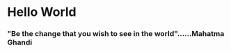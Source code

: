 <!DOCTYPE html>
<html lang="en">
<head>
    <meta charset="UTF-8">
    <meta name="viewport" content="width=device-width, initial-scale=1.0">
    <title>Home - Dornishia Cunningham</title>
</head>
<body>
    <h1> Hello World </h1>
    <h3>"Be the change that you wish to see in the world"......Mahatma Ghandi</h3>
    
</body>
</html>
